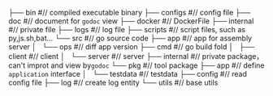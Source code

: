 ├── bin	 #// compiled executable binary	
├── configs #// config file
├── doc  #// document for `godoc` view
├── docker #// DockerFile
├── internal #// private file
├── logs #// log file
├── scripts #// script files, such as py,js.sh,bat...
└── src #// go source code
    ├── app #// app for assembly server
    │   └── ops #// diff app version 
    ├── cmd #// go build fold
    │   ├── client #// client
    │   └── server #// server
    ├── internal #// private package，can't improt and view by`godoc`
    └── pkg #// tool package
        ├── app #// define `application` interface
        │   └── testdata #// testdata
        ├── config #// read config file
        ├── log #// create log entity
        └── utils #// base utils
